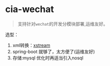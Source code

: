 # cia-wechat
> 支持针对`wechat`的开发分模块部署,运维友好。

选型：
1. xml转换：[xstream](http://x-stream.github.io/architecture.html)
2. spring-boot 就够了，太方便了(运维友好)
3. 存储:mysql 优化时再适当引入nosql
